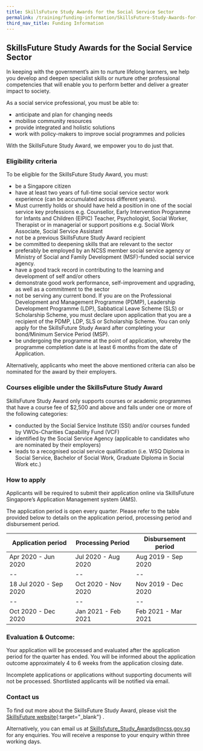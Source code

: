 ```yaml
---
title: SkillsFuture Study Awards for the Social Service Sector
permalink: /training/funding-information/SkillsFuture-Study-Awards-for-the-Social-Service-S/
third_nav_title: Funding Information
---
```


## SkillsFuture Study Awards for the Social Service Sector

In keeping with the government’s aim to nurture lifelong learners, we help you develop and deepen specialist skills or nurture other professional competencies that will enable you to perform better and deliver a greater impact to society.  
  
As a social service professional, you must be able to:

-   anticipate and plan for changing needs
-   mobilise community resources
-   provide integrated and holistic solutions
-   work with policy-makers to improve social programmes and policies

  
With the SkillsFuture Study Award, we empower you to do just that.  
  
  
### Eligibility criteria  
  
To be eligible for the SkillsFuture Study Award, you must:

-   be a Singapore citizen
-   have at least two years of full-time social service sector work experience (can be accumulated across different years).
-   Must currently holds or should have held a position in one of the social service key professions e.g. Counsellor, Early Intervention Programme for Infants and Children (EIPIC) Teacher, Psychologist, Social Worker, Therapist or in managerial or support positions e.g. Social Work Associate, Social Service Assistant
-   not be a previous SkillsFuture Study Award recipient
-   be committed to deepening skills that are relevant to the sector
-   preferably be employed by an NCSS member social service agency or Ministry of Social and Family Development (MSF)-funded social service agency.
-   have a good track record in contributing to the learning and development of self and/or others
-   demonstrate good work performance, self-improvement and upgrading, as well as a commitment to the sector
-   not be serving any current bond. If you are on the Professional Development and Management Programme (PDMP), Leadership Development Programme (LDP), Sabbatical Leave Scheme (SLS) or Scholarship Scheme, you must declare upon application that you are a recipient of the PDMP, LDP, SLS or Scholarship Scheme. You can only apply for the SkillsFuture Study Award after completing your bond/Minimum Service Period (MSP).
-   be undergoing the programme at the point of application, whereby the programme completion date is at least 6 months from the date of Application.

  
Alternatively, applicants who meet the above mentioned criteria can also be nominated for the award by their employers.  
  
  
### Courses eligible under the SkillsFuture Study Award  
  
SkillsFuture Study Award only supports courses or academic programmes that have a course fee of $2,500 and above and falls under one or more of the following categories:

  
-   conducted by the Social Service Institute (SSI) and/or courses funded by VWOs-Charities Capability Fund (VCF)
-   identified by the Social Service Agency (applicable to candidates who are nominated by their employers)
-   leads to a recognised social service qualification (i.e. WSQ Diploma in Social Service, Bachelor of Social Work, Graduate Diploma in Social Work etc.)

### How to apply

Applicants will be required to submit their application online via SkillsFuture Singapore’s Application Management system (AMS).  
  
The application period is open every quarter. Please refer to the table provided below to details on the application period, processing period and disbursement period.  
  
  
| **Application period** | **Processing Period** | **Disbursement period** |	
|--|--|--|
| Apr 2020 - Jun 2020 | Jul 2020 - Aug 2020 | Aug 2019 - Sep 2020|
|--|--|--|
|18 Jul 2020 - Sep 2020|Oct 2020 - Nov 2020|Nov 2019 - Dec 2020|
|--|--|--|
|Oct 2020 - Dec 2020|Jan 2021 - Feb 2021|Feb 2021 - Mar 2021 |
  

### Evaluation & Outcome:

Your application will be processed and evaluated after the application period for the quarter has ended. You will be informed about the application outcome approximately 4 to 6 weeks from the application closing date.

Incomplete applications or applications without supporting documents will not be processed. Shortlisted applicants will be notified via email.

### Contact us  
  
To find out more about the SkillsFuture Study Award, please visit the  [SkillsFuture website](https://programmes.myskillsfuture.sg/Portal/ProgramListing.aspx?Source=SFSA){:target="_blank"}   .  
  
Alternatively, you can email us at  <Skillsfuture_Study_Awards@ncss.gov.sg>  for any enquiries. You will receive a response to your enquiry within three working days.

